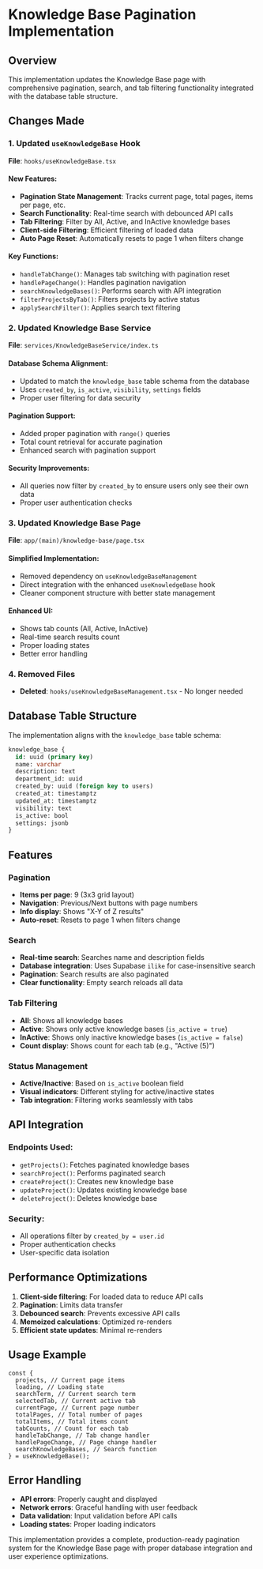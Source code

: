 # Knowledge Base Pagination Implementation

## Overview

This implementation updates the Knowledge Base page with comprehensive pagination, search, and tab filtering functionality integrated with the database table structure.

## Changes Made

### 1. Updated `useKnowledgeBase` Hook

**File**: `hooks/useKnowledgeBase.tsx`

#### New Features:

- **Pagination State Management**: Tracks current page, total pages, items per page, etc.
- **Search Functionality**: Real-time search with debounced API calls
- **Tab Filtering**: Filter by All, Active, and InActive knowledge bases
- **Client-side Filtering**: Efficient filtering of loaded data
- **Auto Page Reset**: Automatically resets to page 1 when filters change

#### Key Functions:

- `handleTabChange()`: Manages tab switching with pagination reset
- `handlePageChange()`: Handles pagination navigation
- `searchKnowledgeBases()`: Performs search with API integration
- `filterProjectsByTab()`: Filters projects by active status
- `applySearchFilter()`: Applies search text filtering

### 2. Updated Knowledge Base Service

**File**: `services/KnowledgeBaseService/index.ts`

#### Database Schema Alignment:

- Updated to match the `knowledge_base` table schema from the database
- Uses `created_by`, `is_active`, `visibility`, `settings` fields
- Proper user filtering for data security

#### Pagination Support:

- Added proper pagination with `range()` queries
- Total count retrieval for accurate pagination
- Enhanced search with pagination support

#### Security Improvements:

- All queries now filter by `created_by` to ensure users only see their own data
- Proper user authentication checks

### 3. Updated Knowledge Base Page

**File**: `app/(main)/knowledge-base/page.tsx`

#### Simplified Implementation:

- Removed dependency on `useKnowledgeBaseManagement`
- Direct integration with the enhanced `useKnowledgeBase` hook
- Cleaner component structure with better state management

#### Enhanced UI:

- Shows tab counts (All, Active, InActive)
- Real-time search results count
- Proper loading states
- Better error handling

### 4. Removed Files

- **Deleted**: `hooks/useKnowledgeBaseManagement.tsx` - No longer needed

## Database Table Structure

The implementation aligns with the `knowledge_base` table schema:

```sql
knowledge_base {
  id: uuid (primary key)
  name: varchar
  description: text
  department_id: uuid
  created_by: uuid (foreign key to users)
  created_at: timestamptz
  updated_at: timestamptz
  visibility: text
  is_active: bool
  settings: jsonb
}
```

## Features

### Pagination

- **Items per page**: 9 (3x3 grid layout)
- **Navigation**: Previous/Next buttons with page numbers
- **Info display**: Shows "X-Y of Z results"
- **Auto-reset**: Resets to page 1 when filters change

### Search

- **Real-time search**: Searches name and description fields
- **Database integration**: Uses Supabase `ilike` for case-insensitive search
- **Pagination**: Search results are also paginated
- **Clear functionality**: Empty search reloads all data

### Tab Filtering

- **All**: Shows all knowledge bases
- **Active**: Shows only active knowledge bases (`is_active = true`)
- **InActive**: Shows only inactive knowledge bases (`is_active = false`)
- **Count display**: Shows count for each tab (e.g., "Active (5)")

### Status Management

- **Active/Inactive**: Based on `is_active` boolean field
- **Visual indicators**: Different styling for active/inactive states
- **Tab integration**: Filtering works seamlessly with tabs

## API Integration

### Endpoints Used:

- `getProjects()`: Fetches paginated knowledge bases
- `searchProject()`: Performs paginated search
- `createProject()`: Creates new knowledge base
- `updateProject()`: Updates existing knowledge base
- `deleteProject()`: Deletes knowledge base

### Security:

- All operations filter by `created_by = user.id`
- Proper authentication checks
- User-specific data isolation

## Performance Optimizations

1. **Client-side filtering**: For loaded data to reduce API calls
2. **Pagination**: Limits data transfer
3. **Debounced search**: Prevents excessive API calls
4. **Memoized calculations**: Optimized re-renders
5. **Efficient state updates**: Minimal re-renders

## Usage Example

```tsx
const {
  projects, // Current page items
  loading, // Loading state
  searchTerm, // Current search term
  selectedTab, // Current active tab
  currentPage, // Current page number
  totalPages, // Total number of pages
  totalItems, // Total items count
  tabCounts, // Count for each tab
  handleTabChange, // Tab change handler
  handlePageChange, // Page change handler
  searchKnowledgeBases, // Search function
} = useKnowledgeBase();
```

## Error Handling

- **API errors**: Properly caught and displayed
- **Network errors**: Graceful handling with user feedback
- **Data validation**: Input validation before API calls
- **Loading states**: Proper loading indicators

This implementation provides a complete, production-ready pagination system for the Knowledge Base page with proper database integration and user experience optimizations.
